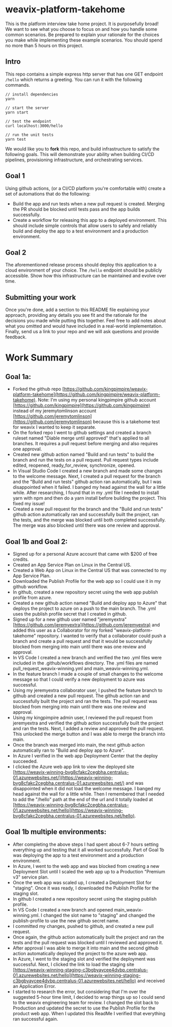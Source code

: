 # weavix-platform-takehome
This is the platform interview take home project.  It is purposefully broad! We want to see what you choose to focus on and how you handle some common scenarios.  Be prepared to explain your rationale for the choices you make while implementing these example scenarios.  You should spend no more than 5 hours on this project.

## Intro
This repo contains a simple express http server that has one GET endpoint `/hello` which returns a greeting.  You can run it with the following commands.

```
// install dependencies
yarn

// start the server
yarn start

// test the endpoint
curl localhost:3000/hello

// run the unit tests
yarn test
```

We would like you to __fork__ this repo, and build infrastructure to satisfy the following goals. This will demonstrate your ability when building CI/CD pipelines, provisioning infrastructure, and orchestrating services.

## Goal 1
Using github actions, (or a CI/CD platform you're comfortable with) create a set of automations that do the following:
- Build the app and run tests when a new pull request is created. Merging the PR should be blocked until tests pass and the app builds successfully.
- Create a workflow for releasing this app to a deployed environment.  This should include simple controls that allow users to safely and reliably build and deploy the app to a test environment and a production environment.

## Goal 2
The aforementioned release process should deploy this application to a cloud environment of your choice.  The `/hello` endpoint should be publicly accessible.  Show how this infrastructure can be maintained and evolve over time.

## Submitting your work
Once you're done, add a section to this README file explaining your approach, providing any details you see fit and the rationale for the decisions you made while putting this together.  Feel free to add notes about what you omitted and would have included in a real-world implementation.  Finally, send us a link to your repo and we will ask questions and provide feedback.

# Work Summary

## Goal 1a:
- Forked the github repo [https://github.com/kingpimpire/weavix-platform-takehome](https://github.com/kingpimpire/weavix-platform-takehome). Note: I'm using my personal kingpimpire github account [https://github.com/kingpimpire](https://github.com/kingpimpire) instead of my jeremytomlinson account [https://github.com/jeremytomlinson](https://github.com/jeremytomlinson) because this is a takehome test for weavix I wanted to keep it separate.
- On the forked repo I went to github settings and created a branch ruleset named "Diable merge until approved" that's applied to all branches. It requires a pull request before merging and also requires one approval.
- Created new github action named "Build and run tests" to build the branch and run the tests on a pull request. Pull request types include edited, reopened, ready_for_review, synchronize, opened.
- In Visual Studio Code I created a new branch and made some changes to the welcome message. Next, I created a pull request for the branch and the "Build and run tests" github action ran automatically, but I  was disappointed when it failed. I banged my head against the wall for a little while. After researching, I found that in my .yml file I needed to install yarn with npm and then do a yarn install before building the project. This fixed my issue!
- Created a new pull request for the branch and the "Build and run tests" github action automatically ran and successfully built the project, ran the tests, and the merge was blocked until both completed successfully. The merge was also blocked until there was one review and approval.

## Goal 1b and Goal 2:
- Signed up for a personal Azure account that came with $200 of free credits.
- Created an App Service Plan on Linux in the Central US.
- Created a Web App on Linux in the Central US that was connected to my App Service Plan.
- Downloaded the Publish Profile for the web app so I could use it in my github workflow.
- In github, created a new repository secret using the web app publish profile from azure.
- Created a new github action named "Build and deploy app to Azure" that deploys the project to azure on a push to the main branch. The .yml uses the publish profile secret that I created in github.
- Signed up for a new github user named "jeremyextra" [https://github.com/jeremyextra](https://github.com/jeremyextra) and added this user as a Collaborator for my forked "weavix-platform-takehome" repository. I wanted to verify that a collaborator could push a branch and create a pull request and that it would be successfully blocked from merging into main until there was one review and approval.
- In VS Code I created a new branch and verified the two .yml files were included in the .github/workflows directory. The .yml files are named pull_request_weavix-winning.yml and 
main_weavix-winning.yml.
- In the feature branch I made a couple of small changes to the welcome message so that I could verify a new deployment to azure was successful.
- Using my jeremyextra collaborator user, I pushed the feature branch to github and created a new pull request. The github action ran and successfully built the project and ran the tests. The pull request was blocked from merging into main until there was one review and approval. 
- Using my kingpimpire admin user, I reviewed the pull request from jeremyextra and verified the github action successfully built the project and ran the tests. Next, I added a review and approved the pull request. This unlocked the merge button and I was able to merge the branch into main.
- Once the branch was merged into main, the next github action automatically ran to "Build and deploy app to Azure".
- In Azure I verified in the web app Deployment Center that the deploy succeeded.
- I clicked the Azure web app link to view the deployed site [https://weavix-winning-bvg8cfakc2cegbha.centralus-01.azurewebsites.net/](https://weavix-winning-bvg8cfakc2cegbha.centralus-01.azurewebsites.net/) and was disappointed when it did not load the welcome message. I banged my head against the wall for a little while. Then I remembered that I needed to add the "/hello" path at the end of the url and it totally loaded at [https://weavix-winning-bvg8cfakc2cegbha.centralus-01.azurewebsites.net/hello](https://weavix-winning-bvg8cfakc2cegbha.centralus-01.azurewebsites.net/hello).

## Goal 1b multiple environments:
- After completing the above steps I had spent about 6-7 hours setting everything up and testing that it all worked successfully. Part of Goal 1b was deploying the app to a test environment and a production environment.
- In Azure, I went to the web app and was blocked from creating a new Deployment Slot until I scaled the web app up to a Production "Premium v3" service plan.
- Once the web app was scaled up, I created a Deployment Slot for "staging". Once it was ready, I downloaded the Publish Profile for the staging slot.
- In github I created a new repository secret using the staging publish profile.
- In VS Code I created a new branch and opened main_weavix-winning.yml. I changed the slot name to "staging" and changed the publish-profile to use the new github secret name.
- I committed my changes, pushed to github, and created a new pull request. 
- Once again, the github action automatically built the project and ran the tests and the pull request was blocked until I reviewed and approved it. 
- After approval I was able to merge it into main and the second github action automatically deployed the project to the azure web app.
- In Azure, I went to the staging slot and verified the deployment was successful. Next, I clicked the link to load the staging site [https://weavix-winning-staging-c3bgbyaycee4dvbp.centralus-01.azurewebsites.net/hello](https://weavix-winning-staging-c3bgbyaycee4dvbp.centralus-01.azurewebsites.net/hello) and received an Application Error.
- I started to research the error, but considering that I'm over the suggested 5-hour time limit, I decided to wrap things up so I could send to the weavix engineering team for review. I changed the slot back to Production and updated the secret to use the Publish Profile for the product web app. When I updated this ReadMe I verified that everything ran successful again.